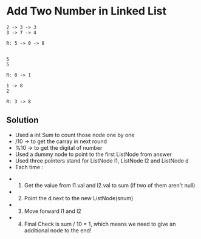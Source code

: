 # Add Two Number in Linked List
```
2 -> 3 -> 3
3 -> 7 -> 4

R: 5 -> 0 -> 8


5
5

R: 0 -> 1

1 -> 8
2

R: 3 -> 8
```
## Solution 

- Used a int Sum to count those node one by one
- /10 -> to get the carray in next round
- %10 -> to get the digital of number
- Used a dummy node to point to the first ListNode from answer
- Used three pointers stand for ListNode l1, ListNode l2 and ListNode d
- Each time :
* 1. Get the value from l1.val and l2.val to sum (if two of them aren't null)
* 2. Point the d.next to the new ListNode(snum)
* 3. Move forward l1 and l2
* 4. Final Check is sum / 10 = 1, which means we need to give an additional node to the end!
